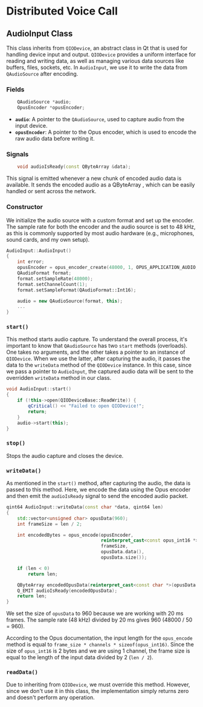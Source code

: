# Distributed Voice Call

## AudioInput Class

This class inherits from `QIODevice`, an abstract class in Qt that is used for handling device input and output. `QIODevice` provides a uniform interface for reading and writing data, as well as managing various data sources like buffers, files, sockets, etc. In `AudioInput`, we use it to write the data from `QAudioSource` after encoding.

### Fields

```cpp
    QAudioSource *audio;
    OpusEncoder *opusEncoder;
```

- **`audio`**: A pointer to the `QAudioSource`, used to capture audio from the input device.
- **`opusEncoder`**: A pointer to the Opus encoder, which is used to encode the raw audio data before writing it.

### Signals

```cpp
    void audioIsReady(const QByteArray &data);
```

This signal is emitted whenever a new chunk of encoded audio data is available.
 It sends the encoded audio as a QByteArray , which can be easily handled or sent across the network.

### Constructor

We initialize the audio source with a custom format and set up the encoder. The sample rate for both the encoder and the audio source is set to 48 kHz, as this is commonly supported by most audio hardware (e.g., microphones, sound cards, and my own setup).

```cpp
AudioInput::AudioInput()
{
    int error;
    opusEncoder = opus_encoder_create(48000, 1, OPUS_APPLICATION_AUDIO, &error);
    QAudioFormat format;
    format.setSampleRate(48000);
    format.setChannelCount(1);
    format.setSampleFormat(QAudioFormat::Int16);

    audio = new QAudioSource(format, this);
    ...
}
```

### `start()`

This method starts audio capture. To understand the overall process, it's important to know that `QAudioSource` has two `start` methods (overloads). One takes no arguments, and the other takes a pointer to an instance of `QIODevice`. When we use the latter, after capturing the audio, it passes the data to the `writeData` method of the `QIODevice` instance. In this case, since we pass a pointer to `AudioInput`, the captured audio data will be sent to the overridden `writeData` method in our class.

```cpp
void AudioInput::start()
{
    if (!this->open(QIODeviceBase::ReadWrite)) {
        qCritical() << "Failed to open QIODevice!";
        return;
    }
    audio->start(this);
}
```

### `stop()`

Stops the audio capture and closes the device.

### `writeData()`

As mentioned in the `start()` method, after capturing the audio, the data is passed to this method. Here, we encode the data using the Opus encoder and then emit the `audioIsReady` signal to send the encoded audio packet.

```cpp
qint64 AudioInput::writeData(const char *data, qint64 len)
{
    std::vector<unsigned char> opusData(960);
    int frameSize = len / 2;

    int encodedBytes = opus_encode(opusEncoder,
                                   reinterpret_cast<const opus_int16 *>(data),
                                   frameSize,
                                   opusData.data(),
                                   opusData.size());

    if (len < 0)
        return len;

    QByteArray encodedOpusData(reinterpret_cast<const char *>(opusData.data()), encodedBytes);
    Q_EMIT audioIsReady(encodedOpusData);
    return len;
}
```

We set the size of `opusData` to 960 because we are working with 20 ms frames. The sample rate (48 kHz) divided by 20 ms gives 960 (48000 / 50 = 960).

According to the Opus documentation, the input length for the `opus_encode` method is equal to `frame_size * channels * sizeof(opus_int16)`. Since the size of `opus_int16` is 2 bytes and we are using 1 channel, the frame size is equal to the length of the input data divided by 2 (`len / 2`).

### `readData()`

Due to inheriting from `QIODevice`, we must override this method. However, since we don't use it in this class, the implementation simply returns zero and doesn't perform any operation.
